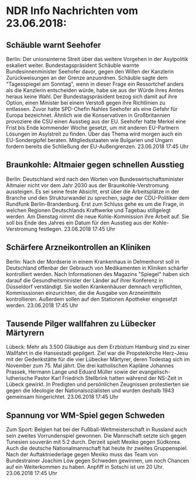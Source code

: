 # NDR Info Nachrichten vom 23.06.2018:


## Schäuble warnt Seehofer
Berlin: Der unionsinterne Streit über das weitere Vorgehen in der Asylpolitik eskaliert weiter. Bundestagspräsident Schäuble warnte Bundesinnenminister Seehofer davor, gegen den Willen der Kanzlerin Zurückweisungen an der Grenze anzuordnen. Schäuble sagte dem "Tagesspiegel am Sonntag", wenn in dieser Frage ein Ressortchef anders als die Kanzlerin entscheiden würde, habe sie aus der Würde ihres Amtes heraus keine Wahl. Der Bundestagspräsident bezog sich damit auf ihre Option, einen Minister bei einem Verstoß gegen ihre Richtlinien zu entlassen. Zuvor hatte SPD-Chefin Nahles Seehofer als eine Gefahr für Europa bezeichnet. Ähnlich wie die Konservativen in Großbritannien provoziere die CSU einen Ausstieg aus der EU. Seehofer hatte Merkel eine Frist bis Ende kommender Woche gesetzt, um mit anderen EU-Partnern Lösungen im Asylstreit zu finden. Über das Thema wird morgen auch ein EU-Sondergipfel beraten. Mitgliedsstaaten wie Bulgarien und Ungarn fordern bereits die Schließung der EU-Außengrenzen. 23.06.2018 17:45 Uhr 

## Braunkohle: Altmaier gegen schnellen Ausstieg
Berlin: Deutschland wird nach den Worten von Bundeswirtschaftsminister Altmaier nicht vor dem Jahr 2030 aus der Braunkohle-Verstromung aussteigen. Es sei seine feste Absicht, erst über die Arbeitsplätze in der Branche und den Strukturwandel zu sprechen, sagte der CDU-Politiker dem Rundfunk Berlin-Brandenburg. Erst zum Schluss gehe es um die Frage, in welchen Regionen Deutschlands Kraftwerke und Tagebau stillgelegt werden. Am Dienstag nimmt die neue Kohle-Kommission ihre Arbeit auf. Sie soll bis Ende des Jahres ein Datum für den Ausstieg aus der Kohle-Verstromung festlegen. 23.06.2018 17:45 Uhr 

## Schärfere Arzneikontrollen an Kliniken
Berlin: Nach der Mordserie in einem Krankenhaus in Delmenhorst soll in Deutschland offenbar der Gebrauch von Medikamenten in Kliniken schärfer kontrolliert werden. Nach Informationen des Magazins "Spiegel" haben sich darauf die Gesundheitsminister der Länder auf ihrer Konferenz in Düsseldorf verständigt. Sie wollen Krankenhäuser demnach verpflichten, Kommisssionen einzurichten, die die Ausgabe von Arzneimitteln kontrollieren. Außerdem sollen auf den Stationen Apotheker eingesetzt werden. 23.06.2018 17:45 Uhr 

## Tausende Pilger wallfahren zu Lübecker Märtyrern
Lübeck: Mehr als 3.500 Gläubige aus dem Erzbistum Hamburg sind zu einer Wallfahrt in die Hansestadt gepilgert. Ziel war die Propsteikirche Herz-Jesu mit der Gedenkstätte für die vier Lübecker Märtyrer, deren Todestag sich im November zum 75. Mal jährt. Die drei katholischen Kapläne Johannes Prassek, Hermann Lange und Eduard Müller sowie der evangelisch-lutherische Pastor Karl Friedrich Stellbrink hatten während der NS-Zeit in Lübeck gewirkt. In Predigten und persönlichen Zeugnissen protestierten sie gegen die Ideologie der Nationalsozialisten und wurden deshalb 1943 gemeinsam hingerichtet. 23.06.2018 17:45 Uhr 

## Spannung vor WM-Spiel gegen Schweden
Zum Sport: Belgien hat bei der Fußball-Weltmeisterschaft in Russland auch sein zweites Vorrundenspiel gewonnen. Die Mannschaft setzte sich gegen Tunesien souverän mit 5:2 durch. Derzeit spielt Mexiko gegen Südkorea. Auch die deutsche Nationalmannschaft hat heute ihr zweites Gruppenspiel. Nach der Auftaktniederlage gegen Mexiko muss das Team von Bundestrainer Joachim Löw gegen Schweden gewinnen, um noch Chancen auf ein Weiterkommen zu haben. Anpfiff in Sotschi ist um 20 Uhr. 23.06.2018 17:45 Uhr 
